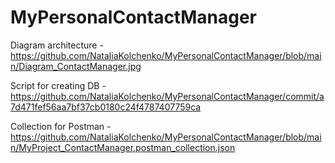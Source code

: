 # MyPersonalContactManager

Diagram architecture - https://github.com/NataliaKolchenko/MyPersonalContactManager/blob/main/Diagram_ContactManager.jpg

Script for creating DB - https://github.com/NataliaKolchenko/MyPersonalContactManager/commit/a7d471fef56aa7bf37cb0180c24f4787407759ca

Collection for Postman - https://github.com/NataliaKolchenko/MyPersonalContactManager/blob/main/MyProject_ContactManager.postman_collection.json
